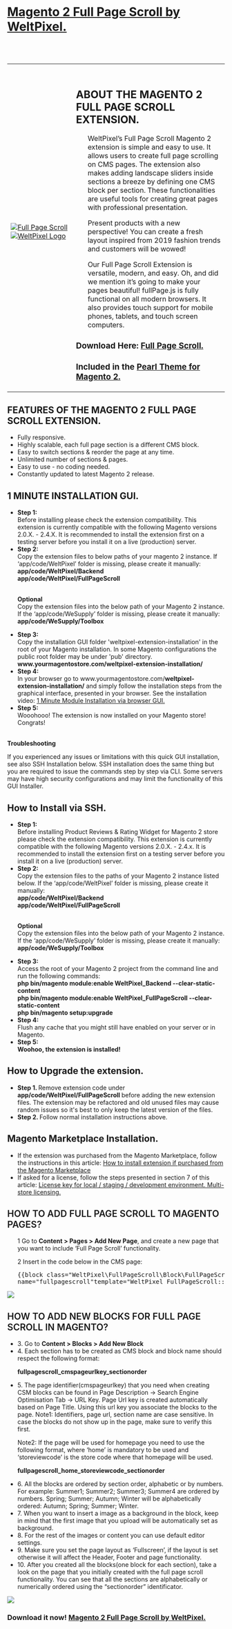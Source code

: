 <h1><a href="https://www.weltpixel.com/full-page-scroll-for-magento-2.html">Magento 2 Full Page Scroll by WeltPixel.</a></h1>
<br/><br/>
<table>
  <tr>
  <td width="30%" valign="center" style="
    border: none;
"><br><a href="https://www.weltpixel.com/full-page-scroll-for-magento-2.html"><img src="https://www.weltpixel.com/media/catalog/product/2/0/20_full_page_scroll_1_1.png" alt="Full Page Scroll"></a>
<br><a href="https://www.weltpixel.com"><img src="https://www.weltpixel.com/media/wysiwyg/weltpixel_1000x1000.png" alt="WeltPixel Logo"></a></td>
  <td style="border:none;"><br>
<h2>ABOUT THE MAGENTO 2 FULL PAGE SCROLL EXTENSION.</h2>
                        <ul>
                        <p>
                       WeltPixel’s Full Page Scroll Magento 2 extension is simple and easy to use. It allows users to create full page scrolling on CMS pages. The extension also makes adding landscape sliders inside sections a breeze by defining one CMS block per section. These functionalities are useful tools for creating great pages with professional presentation.

Present products with a new perspective! You can create a fresh layout inspired from 2019 fashion trends and customers will be wowed!

Our Full Page Scroll Extension is versatile, modern, and easy. Oh, and did we mention it’s going to make your pages beautiful! fullPage.js is fully functional on all modern browsers. It also provides touch support for mobile phones, tablets, and touch screen computers.
                        </p>
                         </ul>
                        <h3>Download Here: <a href="https://www.weltpixel.com/full-page-scroll-for-magento-2.html">Full Page Scroll.</a></h3>
                        <h3>Included in the <a href="https://www.weltpixel.com/magento-2-theme-pearl">Pearl Theme for Magento 2.</a></h3>
</div></td>
 </tr>
</table>
<h2>FEATURES OF THE MAGENTO 2 FULL PAGE SCROLL EXTENSION.</h2>
                        <ul>
                            <li>
                                Fully responsive.
                            </li>
                            <li>
                                Highly scalable, each full page section is a different CMS block.
                            </li>
                            <li>
                                Easy to switch sections & reorder the page at any time.
                            </li>
                            <li>
                                Unlimited number of sections & pages.
                            </li>
                            <li>
Easy to use - no coding needed.
                            </li>
                            <li>
                              Constantly updated to latest Magento 2 release.
                            </li>
                        </ul>
                        <h2>1 MINUTE INSTALLATION GUI.</h2>
              <ul>
                <li>
                  <strong>Step 1: </strong><br>
                  Before installing please check the extension compatibility.
                  This extension is currently compatible with the following Magento versions 2.0.X. - 2.4.X. 
                  It is recommended to install the extension first on a testing server before you install it on a
                  live (production) server.
                </li>
                <li>
                  <strong>Step 2: </strong><br>
                  Copy the extension files to below paths of your magento 2 instance. If ‘app/code/WeltPixel’ folder
                  is missing, please create it manually:  
                  <br>
                  <strong>
                    app/code/WeltPixel/Backend
                  </strong>
                  <br>
                  <strong>
                    app/code/WeltPixel/FullPageScroll
                  </strong>
                </li>
                <br>
                <p>
                  <strong>Optional</strong><br>
                  Copy the extension files into the below path of your Magento 2 instance. If the ‘app/code/WeSupply’ folder
                  is missing, please create it manually:  
                  <br>
                  <strong>
                    app/code/WeSupply/Toolbox
                  </strong>
                </p>
                 <li>
                  <strong>Step 3: </strong><br>
                  Copy the installation GUI folder 'weltpixel-extension-installation' in the root of your Magento installation. In some Magento configurations the public root folder may be under 'pub' directory.   
                  <br>
                  <strong>
                    www.yourmagentostore.com/<strong>weltpixel-extension-installation/</strong>
                  </strong>
                  <br>
                </li>
                 <li>
                <strong>Step 4: </strong><br>
                  In your browser go to www.yourmagentostore.com/<strong>weltpixel-extension-installation/</strong> and simply follow the installation steps from the graphical interface, presented in your browser. See the installation video: <a href="https://www.weltpixel.com/full-page-scroll-for-magento-2.html#video-installation" target="blank">1 Minute Module Installation via browser GUI.</a>
                 </li>
               <li>
                <strong>Step 5: </strong><br>
                  Wooohooo! The extension is now installed on your Magento store! Congrats!
               <br>
               <br>
                 </li>
              </ul>
                <strong>Troubleshooting</strong><br>
                 <p> If you experienced any issues or limitations with this quick GUI installation, see also SSH Installation below. SSH installation does the same thing but you are required to issue the commands step by step via CLI. Some servers may have high security configurations and may limit the functionality of this GUI Installer.</p>
                 <h2>How to Install via SSH.</h2>
                 <ul>
                                <li>
                                    <strong>Step 1: </strong>
                                    <br> Before installing Product Reviews & Rating Widget for Magento 2 store please check the extension compatibility. This extension is currently compatible with the following Magento versions 2.0.X. - 2.4.x. It is recommended to install the extension first on a testing server before you install it on a live (production) server.
                                </li>
                                <li>
                                    <strong>Step 2: </strong>
                                    <br> Copy the extension files to the paths of your Magento 2 instance listed below. If the ‘app/code/WeltPixel’ folder is missing, please create it manually:
                                    <br>
                                    <strong>
                  app/code/WeltPixel/Backend
                </strong> 
                                    <br>
                                    <strong>
                  app/code/WeltPixel/FullPageScroll
                </strong>
                                </li>
                <br>
                <p>
                  <strong>Optional</strong><br>
                  Copy the extension files into the below path of your Magento 2 instance. If the ‘app/code/WeSupply’ folder
                  is missing, please create it manually:  
                  <br>
                  <strong>
                    app/code/WeSupply/Toolbox
                  </strong>
                </p>
                                <li>
                                    <strong>Step 3: </strong>
                                    <br> Access the root of your Magento 2 project from the command line and run the following commands:
                                    <br>
                                    <strong>
                                      php bin/magento module:enable WeltPixel_Backend --clear-static-content
                                    </strong>
                                    <br>
                                    <strong>
                                      php bin/magento module:enable WeltPixel_FullPageScroll --clear-static-content
                                    </strong>
                                    <br>
                                    <strong>
                                      php bin/magento setup:upgrade
                                    </strong>
                                    <br>
                                </li>
                                <li>
                                    <strong>Step 4: </strong>
                                    <br> Flush any cache that you might still have enabled on your server or in Magento.
                                </li>
                                <li>
                                    <strong>Step 5: </strong>
                                    <br>
                                    <strong>Woohoo, the extension is installed!</strong>
                                </li>
                            </ul>
                            <h2>How to Upgrade the extension.</h2>
                        <ul>
                          <li>
                            <strong>Step 1. </strong>
                              Remove extension code under <strong>app/code/WeltPixel/FullPageScroll </strong>before adding the new extension files. The extension may be refactored and old unused files may cause random issues so it's best to only keep the latest version of the files.
                           </li>
                           <li>
                              <strong>Step 2. </strong>
                              Follow normal installation instructions above.
                           </li>
                        </ul> 
                        <h2>Magento Marketplace Installation.</h2>
                            <ul>
                                <li>If the extension was purchased from the Magento Marketplace, follow the instructions in this article: <a href="https://support.weltpixel.com/hc/en-us/articles/115004328687-How-to-install-extension-if-purchased-from-Magento-Marketplace" target="_blank">How to install extension if purchased from the Magento Marketplace</a></li>
                                <li>If asked for a license, follow the steps presented in section 7 of this article: <a href="https://support.weltpixel.com/hc/en-us/articles/360006697594-License-key-for-local-staging-development-environment-Multi-store-licensing-" target="_blank">License key for local / staging / development environment. Multi-store licensing. </a></li></ul>
                                <tr>
  <td width="100%">
      <div class="col-md-6">
<h2 style="font-weight: 600;">HOW TO ADD FULL PAGE SCROLL TO MAGENTO PAGES?</h2>
<ul>
  <p>
                                    1 Go to <strong>Content > Pages > Add New Page</strong>, and create a new page that you want to include ‘Full Page Scroll’ functionality.

2 Insert in the code below in the CMS page:
<pre class="prettyprint lang-html">{{block class="WeltPixel\FullPageScroll\Block\FullPageScroll" 
name="fullpagescroll"template="WeltPixel_FullPageScroll::fullpagescroll.phtml"}}</pre>
</p>
</ul>
</ul>

<p><img src="https://www.weltpixel.com/media/wysiwyg/product-full-page/img_1.png"></p>
</div>
  </td>
 </tr>
 <tr>
  <td width="100%">
      <div class="col-md-6">
<h2 style="font-weight: 600;">HOW TO ADD NEW BLOCKS FOR FULL PAGE SCROLL IN MAGENTO?</h2>
<ul>
                                <li>
                                  3. Go to <strong>Content > Blocks > Add New Block</strong>
                                </li>
                                <li>
                                  4. Each section has to be created as CMS block and block name should respect the following format:

<strong>fullpagescroll_cmspageurlkey_sectionorder</strong>
                                </li>
                                <li>
                                  5. The page identifier(cmspageurlkey) that you need when creating CSM blocks can be found in Page Description -> Search Engine Optimisation Tab -> URL Key. Page Url key is created automatically based on Page Title. Using this url key you associate the blocks to the page.
Note1: Identifiers, page url, section name are case sensitive. In case the blocks do not show up in the page, make sure to verify this first.

Note2: If the page will be used for homepage you need to use the following format, where ‘home’ is mandatory to be used and ‘storeviewcode’ is the store code where that homepage will be used.

<strong>fullpagescroll_home_storeviewcode_sectionorder</strong>
                                </li>
                                 <li>
                                  6. All the blocks are ordered by section order, alphabetic or by numbers.
For example: Summer1; Summer2; Summer3; Summer4 are ordered by numbers. Spring; Summer; Autumn; Winter will be alphabetically ordered: Autumn; Spring; Summer; Winter.
                                </li>
                                <li>
                                  7. When you want to insert a image as a background in the block, keep in mind that the first image that you upload will be automatically set as background.
                                </li>
                                <li>
                                  8. For the rest of the images or content you can use default editor settings.
                                </li>
                                <li>
                                9. Make sure you set the page layout as ‘Fullscreen’, if the layout is set otherwise it will affect the Header, Footer and page functionality.
                                </li>
                                <li>
                                  10. After you created all the blocks(one block for each section), take a look on the page that you initially created with the full page scroll functionality. You can see that all the sections are alphabetically or numerically ordered using the “sectionorder” identificator.
                                </li>
</ul>

<p><img src="https://www.weltpixel.com/media/wysiwyg/product-full-page/img_2.png"></p>
</div>
  </td>
 </tr>
 </table>
 <h3>Download it now! <a href="https://www.weltpixel.com/full-page-scroll-for-magento-2.html">Magento 2 Full Page Scroll by WeltPixel.</a></h3>
